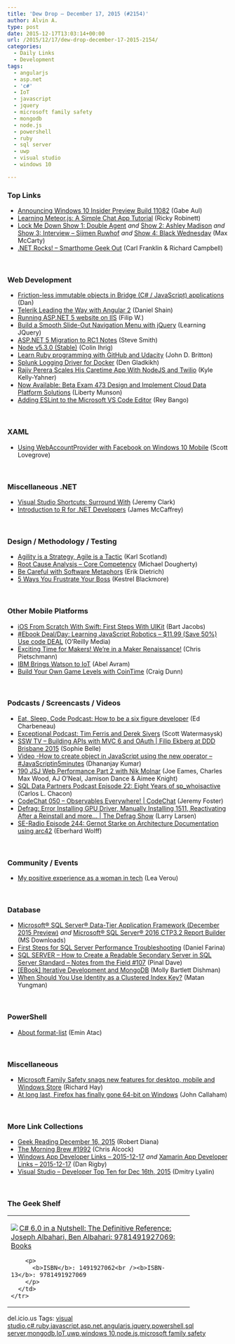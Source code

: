 ```yaml
---
title: 'Dew Drop – December 17, 2015 (#2154)'
author: Alvin A.
type: post
date: 2015-12-17T13:03:14+00:00
url: /2015/12/17/dew-drop-december-17-2015-2154/
categories:
  - Daily Links
  - Development
tags:
  - angularjs
  - asp.net
  - 'c#'
  - IoT
  - javascript
  - jquery
  - microsoft family safety
  - mongodb
  - node.js
  - powershell
  - ruby
  - sql server
  - uwp
  - visual studio
  - windows 10

---
```

### <a name="top"></a>Top Links

  * <a href="https://blogs.windows.com/windowsexperience/2015/12/16/announcing-windows-10-insider-preview-build-11082/?WT.mc_id=DX_MVP4025064" target="_blank">Announcing Windows 10 Insider Preview Build 11082</a> (Gabe Aul)
  * <a href="http://twilioinc.wpengine.com/2015/12/learning-meteorjs-a-simple-chat-app-tutorial-2.html" target="_blank">Learning Meteor.js: A Simple Chat App Tutorial</a> (Ricky Robinett)
  * <a href="http://lockmedown.com/doubleagent/" target="_blank">Lock Me Down Show 1: Double Agent</a> _and_ <a href="http://lockmedown.com/ashleymadison/" target="_blank">Show 2: Ashley Madison</a> _and_ <a href="http://lockmedown.com/interview-sijmen-ruwhof/" target="_blank">Show 3: Interview – Sijmen Ruwhof</a> _and_ <a href="http://lockmedown.com/black-wednesday/" target="_blank">Show 4: Black Wednesday</a> (Max McCarty)
  * <a href="http://www.dotnetrocks.com/default.aspx?ShowNum=1232" target="_blank">.NET Rocks! &#8211; Smarthome Geek Out</a> (Carl Franklin & Richard Campbell)

&nbsp;

### <a name="web"></a>Web Development

  * <a href="http://www.productiverage.com/frictionless-immutable-objects-in-bridge-c-sharp-javascript-applications" target="_blank">Friction-less immutable objects in Bridge (C# / JavaScript) applications</a> (Dan)
  * <a href="http://tracking.feedpress.it/link/10810/2185581" target="_blank">Telerik Leading the Way with Angular 2</a> (Daniel Shain)
  * <a href="http://www.strathweb.com/2015/12/running-asp-net-5-website-on-iis/" target="_blank">Running ASP.NET 5 website on IIS</a> (Filip W.)
  * <a href="http://feedproxy.google.com/~r/LearningJquery/~3/DKhO9PYk0b4/build-a-smooth-slide-out-navigation-menu-with-jquery" target="_blank">Build a Smooth Slide-Out Navigation Menu with jQuery</a> (Learning JQuery)
  * <a href="http://ardalis.com/asp-net-5-migration-to-rc1-notes" target="_blank">ASP.NET 5 Migration to RC1 Notes</a> (Steve Smith)
  * <a href="https://nodejs.org/en/blog/release/v5.3.0" target="_blank">Node v5.3.0 (Stable)</a> (Colin Ihrig)
  * <a href="https://github.com/blog/2092-learn-ruby-programming-with-github-and-udacity" target="_blank">Learn Ruby programming with GitHub and Udacity</a> (John D. Britton)
  * <a href="http://blogs.splunk.com/2015/12/16/splunk-logging-driver-for-docker/" target="_blank">Splunk Logging Driver for Docker</a> (Den Gladkikh)
  * <a href="http://twilioinc.wpengine.com/2015/12/rajiv-perera-scales-his-caretime-app-with-nodejs-and-twilio.html" target="_blank">Rajiv Perera Scales His Caretime App With NodeJS and Twilio</a> (Kyle Kelly-Yahner)
  * <a href="https://borntolearn.mslearn.net/b/weblog/archive/2015/12/16/another-beta-opportunity-exam-473-design-and-implement-cloud-data-platform-solutions" target="_blank">Now Available: Beta Exam 473 Design and Implement Cloud Data Platform Solutions</a> (Liberty Munson)
  * <a href="http://feedproxy.google.com/~r/reybango/zSyW/~3/yDH4WMROJI8/" target="_blank">Adding ESLint to the Microsoft VS Code Editor</a> (Rey Bango)

&nbsp;

### <a name="silverlight"></a>XAML

  * <a href="http://metronuggets.com/2015/12/16/using-webaccountprovider-with-facebook-on-windows-10-mobile/" target="_blank">Using WebAccountProvider with Facebook on Windows 10 Mobile</a> (Scott Lovegrove)

&nbsp;

### <a name="dotnet"></a>Miscellaneous .NET

  * <a href="http://jeremybytes.blogspot.com/2015/12/visual-studio-shortcuts-surround-with.html" target="_blank">Visual Studio Shortcuts: Surround With</a> (Jeremy Clark)
  * <a href="https://visualstudiomagazine.com/articles/2015/12/01/introduction-to-r.aspx" target="_blank">Introduction to R for .NET Developers</a> (James McCaffrey)

&nbsp;

### <a name="design"></a>Design / Methodology / Testing

  * <a href="http://availagility.co.uk/2015/12/16/agility-is-a-strategy-agile-is-a-tactic/" target="_blank">Agility is a Strategy, Agile is a Tactic</a> (Karl Scotland)
  * <a href="http://magenic.com/Blog/Post/134/Root-Cause-Analysis-Core-Competency" target="_blank">Root Cause Analysis &#8211; Core Competency</a> (Michael Dougherty)
  * <a href="http://blog.ndepend.com/careful-software-metaphors/" target="_blank">Be Careful with Software Metaphors</a> (Erik Dietrich)
  * <a href="http://simpleprogrammer.com/2015/12/16/ways-to-frustrate-your-boss/" target="_blank">5 Ways You Frustrate Your Boss</a> (Kestrel Blackmore)

&nbsp;

### <a name="mobile"></a>Other Mobile Platforms

  * <a href="http://code.tutsplus.com/tutorials/ios-from-scratch-with-swift-first-steps-with-uikit--cms-25461" target="_blank">iOS From Scratch With Swift: First Steps With UIKit</a> (Bart Jacobs)
  * <a href="http://feedproxy.google.com/~r/oreilly/news/~3/iuQbm7lOeZs/9781785883347.do" target="_blank">#Ebook Deal/Day: Learning JavaScript Robotics &#8211; $11.99 (Save 50%) Use code DEAL</a> (O&#8217;Reilly Media)
  * <a href="http://feedproxy.google.com/~r/crpietschmann/~3/2w1FYdjnzJc/post.aspx" target="_blank">Exciting Time for Makers! We&#8217;re in a Maker Renaissance!</a> (Chris Pietschmann)
  * <a href="http://www.infoq.com/news/2015/12/ibm-iot-watson?utm_campaign=infoq_content&utm_source=infoq&utm_medium=feed&utm_term=global" target="_blank">IBM Brings Watson to IoT</a> (Abel Avram)
  * <a href="https://blog.xamarin.com/build-your-own-game-levels-with-cointime/" target="_blank">Build Your Own Game Levels with CoinTime</a> (Craig Dunn)

&nbsp;

### <a name="podcasts"></a>Podcasts / Screencasts / Videos

  * <a href="http://developer.telerik.com/topics/podcast-how-to-be-a-six-figure-developer/" target="_blank">Eat, Sleep, Code Podcast: How to be a six figure developer</a> (Ed Charbeneau)
  * <a href="http://scottw.com/exceptional-podcast-tim-ferris-and-derek-sivers/" target="_blank">Exceptional Podcast: Tim Ferris and Derek Sivers</a> (Scott Watermasysk)
  * <a href="http://tv.ssw.com/6563/building-apis-with-mvc-6-and-oauth-filip-ekberg-at-ddd-brisbane-2015" target="_blank">SSW TV &#8211; Building APIs with MVC 6 and OAuth | Filip Ekberg at DDD Brisbane 2015</a> (Sophie Belle)
  * <a href="http://debugmode.net/2015/12/16/video-how-to-create-object-in-javascript-using-the-new-operator-javascriptin5minutes/" target="_blank">Video -How to create object in JavaScript using the new operator – #JavaScriptin5minutes</a> (Dhananjay Kumar)
  * <a href="https://devchat.tv/js-jabber/190-jsj-web-performance-part-2-with-nik-molnar" target="_blank">190 JSJ Web Performance Part 2 with Nik Molnar</a> (Joe Eames, Charles Max Wood, AJ O&#8217;Neal, Jamison Dance & Aimee Knight)
  * <a href="http://sqldatapartners.com/2015/12/16/sp_whoisactive/" target="_blank">SQL Data Partners Podcast Episode 22: Eight Years of sp_whoisactive</a> (Carlos L. Chacon)
  * <a href="https://channel9.msdn.com/Shows/codechat/050?WT.mc_id=DX_MVP4025064" target="_blank">CodeChat 050 &#8211; Observables Everywhere! | CodeChat</a> (Jeremy Foster)
  * <a href="https://channel9.msdn.com/Shows/The-Defrag-Show/Defrag-Error-Installing-GPU-Driver-Manually-Installing-1511-Reactivating-After-a-Reinstall-and-more?WT.mc_id=DX_MVP4025064" target="_blank">Defrag: Error Installing GPU Driver, Manually Installing 1511, Reactivating After a Reinstall and more&#8230; | The Defrag Show</a> (Larry Larsen)
  * <a href="http://feedproxy.google.com/~r/se-radio/~3/tDONZHglBYc/" target="_blank">SE-Radio Episode 244: Gernot Starke on Architecture Documentation using arc42</a> (Eberhard Wolff)

&nbsp;

### <a name="events"></a>Community / Events

  * <a href="http://feedproxy.google.com/~r/leaverou/~3/h62mIYhVziE/" target="_blank">My positive experience as a woman in tech</a> (Lea Verou)

&nbsp;

### <a name="sql"></a>Database

  * <a href="http://www.microsoft.com/en-us/download/details.aspx?id=50385&WT.mc_id=DX_MVP4025064" target="_blank">Microsoft® SQL Server® Data-Tier Application Framework (December 2015 Preview)</a> _and_ <a href="http://www.microsoft.com/en-us/download/details.aspx?id=50389&WT.mc_id=DX_MVP4025064" target="_blank">Microsoft® SQL Server® 2016 CTP3.2 Report Builder</a> (MS Downloads)
  * <a href="http://feedproxy.google.com/~r/MSSQLTips-LatestSqlServerTips/~3/m9kEfkBKcWY/tip.asp" target="_blank">First Steps for SQL Server Performance Troubleshooting</a> (Daniel Farina)
  * <a href="http://blog.sqlauthority.com/2015/12/17/sql-server-how-to-create-a-readable-secondary-server-in-sql-server-standard-notes-from-the-field-107/" target="_blank">SQL SERVER – How to Create a Readable Secondary Server in SQL Server Standard – Notes from the Field #107</a> (Pinal Dave)
  * <a href="https://www.thoughtworks.com/insights/blog/ebook-iterative-development-and-mongodb" target="_blank">[EBook] Iterative Development and MongoDB</a> (Molly Bartlett Dishman)
  * <a href="http://www.madeiradata.com/use-identity-clustered-index-key/" target="_blank">When Should You Use Identity as a Clustered Index Key?</a> (Matan Yungman)

&nbsp;

### <a name="ps"></a>PowerShell

  * <a href="https://p0w3rsh3ll.wordpress.com/2015/12/17/about-format-list/" target="_blank">About format-list</a> (Emin Atac)

&nbsp;

### <a name="misc"></a>Miscellaneous

  * <a href="http://winsupersite.com/microsoft/microsoft-family-safety-snags-new-features-desktop-mobile-and-windows-store" target="_blank">Microsoft Family Safety snags new features for desktop, mobile and Windows Store</a> (Richard Hay)
  * <a href="http://feedproxy.google.com/~r/wmexperts/~3/pvwsKM7NEns/story01.htm" target="_blank">At long last, Firefox has finally gone 64-bit on Windows</a> (John Callaham)

&nbsp;

### <a name="links"></a>More Link Collections

  * <a href="http://feeds.regulargeek.com/~r/RegularGeek/~3/PDfqUzkzgNI/" target="_blank">Geek Reading December 16, 2015</a> (Robert Diana)
  * <a href="http://feedproxy.google.com/~r/ReflectivePerspective/~3/bPKfudGLG9I/" target="_blank">The Morning Brew #1992</a> (Chris Alcock)
  * <a href="http://windowsappdev.com/2015/12/windows-app-developer-links-2015-12-17/" target="_blank">Windows App Developer Links &#8211; 2015-12-17</a> _and_ <a href="http://allaboutxamarin.com/2015/12/xamarin-app-developer-links-2015-12-17/" target="_blank">Xamarin App Developer Links &#8211; 2015-12-17</a> (Dan Rigby)
  * <a href="http://www.lyalin.com/2015/12/16/visual-studio-developer-top-ten-for-dec-16th-2015/" target="_blank">Visual Studio – Developer Top Ten for Dec 16th, 2015</a> (Dmitry Lyalin)

&nbsp;

### <a name="shelf"></a>The Geek Shelf

<div id="scid:7dc1bd33-94bd-46fd-a20b-0131235bcd47:383fe38a-95f7-40cc-abe2-bbdc4b29942b" class="wlWriterEditableSmartContent" style="float: none; padding-bottom: 0px; padding-top: 0px; padding-left: 0px; margin: 0px; display: inline; padding-right: 0px">
  <table cellspacing="0" cellpadding="2" width="400" border="0" unselectable="on">
    <tr>
      <td valign="top" width="400">
        <p>
          <a title="C# 6.0 in a Nutshell: The Definitive Reference: Joseph Albahari, Ben Albahari: 9781491927069: Books" href="http://www.amazon.com/exec/obidos/ASIN/1491927062/amavin-20"><img data-recalc-dims="1" decoding="async" src="https://i0.wp.com/images.amazon.com/images/P/1491927062.01.MZZZZZZZ.jpg?w=660" border="0" align="left" style="float:left" />C# 6.0 in a Nutshell: The Definitive Reference: Joseph Albahari, Ben Albahari: 9781491927069: Books</a>
        </p>
        
        <p>
          <b>ISBN</b>: 1491927062<br /><b>ISBN-13</b>: 9781491927069
        </p>
      </td>
    </tr>
  </table>
</div>

<div id="scid:0767317B-992E-4b12-91E0-4F059A8CECA8:3b550dcd-2852-4ff7-9e69-6e17a2a66a32" class="wlWriterEditableSmartContent" style="float: none; padding-bottom: 0px; padding-top: 0px; padding-left: 0px; margin: 0px; display: inline; padding-right: 0px">
  del.icio.us Tags: <a href="http://del.icio.us/popular/visual+studio" rel="tag">visual studio</a>,<a href="http://del.icio.us/popular/c%23" rel="tag">c#</a>,<a href="http://del.icio.us/popular/ruby" rel="tag">ruby</a>,<a href="http://del.icio.us/popular/javascript" rel="tag">javascript</a>,<a href="http://del.icio.us/popular/asp.net" rel="tag">asp.net</a>,<a href="http://del.icio.us/popular/angularjs" rel="tag">angularjs</a>,<a href="http://del.icio.us/popular/jquery" rel="tag">jquery</a>,<a href="http://del.icio.us/popular/powershell" rel="tag">powershell</a>,<a href="http://del.icio.us/popular/sql+server" rel="tag">sql server</a>,<a href="http://del.icio.us/popular/mongodb" rel="tag">mongodb</a>,<a href="http://del.icio.us/popular/IoT" rel="tag">IoT</a>,<a href="http://del.icio.us/popular/uwp" rel="tag">uwp</a>,<a href="http://del.icio.us/popular/windows+10" rel="tag">windows 10</a>,<a href="http://del.icio.us/popular/node.js" rel="tag">node.js</a>,<a href="http://del.icio.us/popular/microsoft+family+safety" rel="tag">microsoft family safety</a>
</div>
